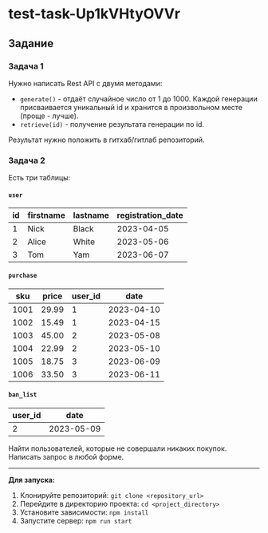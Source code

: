 # test-task-Up1kVHtyOVVr

## Задание

### Задача 1

Нужно написать Rest API с двумя методами:

*   `generate()` - отдаёт случайное число от 1 до 1000. Каждой генерации присваивается уникальный id и хранится в произвольном месте (проще - лучше).
*   `retrieve(id)` - получение результата генерации по id.

Результат нужно положить в гитхаб/гитлаб репозиторий.

### Задача 2

Есть три таблицы:

#### `user`

| id | firstname | lastname | registration_date |
|---|---|---|---|
| 1 | Nick | Black | 2023-04-05 |
| 2 | Alice | White | 2023-05-06 |
| 3 | Tom | Yam | 2023-06-07 |

#### `purchase`

| sku | price | user_id | date |
|---|---|---|---|
| 1001 | 29.99 | 1 | 2023-04-10 |
| 1002 | 15.49 | 1 | 2023-04-15 |
| 1003 | 45.00 | 2 | 2023-05-08 |
| 1004 | 22.99 | 2 | 2023-05-10 |
| 1005 | 18.75 | 3 | 2023-06-09 |
| 1006 | 33.50 | 3 | 2023-06-11 |

#### `ban_list`

| user_id | date |
|---|---|
| 2 | 2023-05-09 |

Найти пользователей, которые не совершали никаких покупок. Написать запрос в любой форме.

---

**Для запуска:**

1.  Клонируйте репозиторий: `git clone <repository_url>`
2.  Перейдите в директорию проекта: `cd <project_directory>`
3.  Установите зависимости: `npm install`
4.  Запустите сервер: `npm run start`
